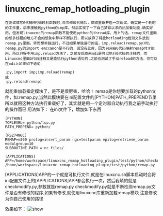# linuxcnc_remap_hotloading_plugin

    在测试或写G代码M代码映射函数时,每次修改代码后，都得重新开启一次调试，确实是一个耗时的工作量，后来接触到python的imp库，然后实现了一下自己梦寐以求的热加载功能,确实好用，但发现linuxcnc的remap函数不能使用python的thread库，用上的话，remap文件里面的想多线程的地方不会如想象中那样不断执行，所以放弃了将此hotloading检测文件放到remap.py里面，转而想单独运行，不过如果单独运行的话，imp.reload(remap.py)时，remap.py的import emccanon是不行的，说没有此库，因为只用在G代码映射remap时才能用，所以只好不用imp.reload方法了，之前发现原来mdi是可以执行G代码的注释的，而Linuxcnc里面G代码注释又是能执行python语句的,之前也测试了手动reload的方法，你可以在mdi上如果如下语句
```
;py,import imp;imp.reload(remap)
或
;py.reload(remap)
```
就能重加载指定模块了，是不是很厉害，哈哈！
remap是你想要加载的python文件，如:remap.py,当然此模块要在ini配置文件的[PYTHON]PATH_PREPEND节里
所以就用这种方法执行重载好了，其实就是用一个定时器自动执行我之前手动执行的操作而已
用法如下：
在ini文件下，增加如下东西
```
[PYTHON]
TOPLEVEL= python/top.py
PATH_PREPEND= python/

[RS274NGC]
REMAP=m300 prolog=insert_param ngc=testparam epilog=retrieve_param modalgroup=10
SUBROUTINE_PATH = nc_files/

[APPLICATIONS]
APP=/home/workspace/linuxcnc_remap_hotloading_plugin/test/python/checkmodify.py /home/workspace/linuxcnc_remap_hotloading_plugin/test/python/remap.py
```
[APPLICATIONS]APP的一个就是可执行文件,就是在linuxcnc.sh脚本启动时会将ini配置文件上的[APPLICATIONS]APP都会执行一次，然后我填的就是checkmodify.py,参数就是remap.py
checkmodify.py就是不断检测remap.py文件是否有修改的程序,如果有修改,就使用linuxcnc库重新加载remap模块
注意修改为你自己使用的路径

效果如下：
![show](https://github.com/pamxy/linuxcnc_remap_hotloading_plugin/blob/master/test/picture/linuxcnc_remap_hotloading.gif)